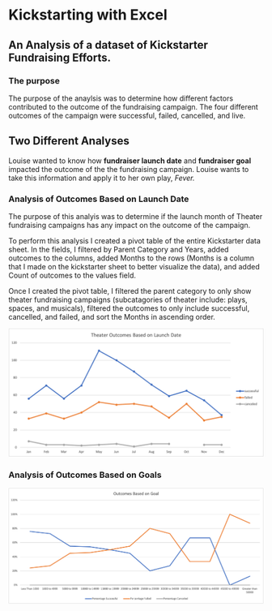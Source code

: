 # Kickstarting with Excel
## An Analysis of a dataset of Kickstarter Fundraising Efforts.
### The purpose 
The purpose of the anaylsis was to determine how different factors contributed to the outcome of the fundraising campaign. The four different outcomes of the campaign were successful, failed, cancelled, and live.
## Two Different Analyses 
Louise wanted to know how **fundraiser launch date** and **fundraiser goal** impacted the outcome of the the fundraising campaign. Louise wants to take this information and apply it to her own play, *Fever.*
### Analysis of Outcomes Based on Launch Date
The purpose of this analyis was to determine if the launch month of Theater fundraising campaigns has any impact on the outcome of the campaign. 

To perform this analysis I created a pivot table of the entire Kickstarter data sheet. In the fields, I filtered by Parent Category and Years, added outcomes to the columns, added Months to the rows (Months is a column that I made on the kickstarter sheet to better visualize the data), and added Count of outcomes to the values field.

Once I created the pivot table, I filtered the parent category to only show theater fundraising campaigns (subcatagories of theater include: plays, spaces, and musicals), filtered the outcomes to only include successful, cancelled, and failed, and sort the Months in ascending order.

![Theater_Outcomes_vs_Launch](https://github.com/jackogross123/Kickstarter-analysis/blob/main/Resources/Theater_Outcomes_vs_Launch.png)
### Analysis of Outcomes Based on Goals
![Outcomes_vs_Goals](https://github.com/jackogross123/Kickstarter-analysis/blob/main/Resources/Outcomes_vs_Goals.png)
